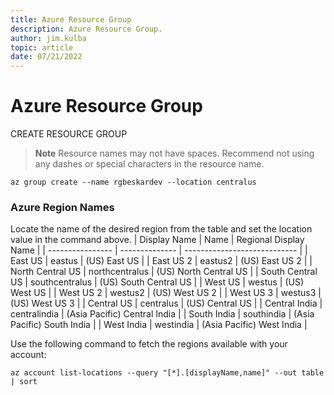 ```yaml
---
title: Azure Resource Group
description: Azure Resource Group.
author: jim.kulba
topic: article
date: 07/21/2022
---
```


# Azure Resource Group

CREATE RESOURCE GROUP

> **Note**
> Resource names may not have spaces. Recommend not using any dashes or special characters in the resource name.

```shell
az group create --name rgbeskardev --location centralus
```

### Azure Region Names

Locate the name of the desired region from the table and set the location value in the command above.
| Display Name | Name | Regional Display Name |
| ---------------- | -------------- | ---------------------------- |
| East US | eastus | (US) East US |
| East US 2 | eastus2 | (US) East US 2 |
| North Central US | northcentralus | (US) North Central US |
| South Central US | southcentralus | (US) South Central US |
| West US | westus | (US) West US |
| West US 2 | westus2 | (US) West US 2 |
| West US 3 | westus3 | (US) West US 3 |
| Central US | centralus | (US) Central US |
| Central India | centralindia | (Asia Pacific) Central India |
| South India | southindia | (Asia Pacific) South India |
| West India | westindia | (Asia Pacific) West India |

Use the following command to fetch the regions available with your account:
```shell
az account list-locations --query "[*].[displayName,name]" --out table | sort
```
